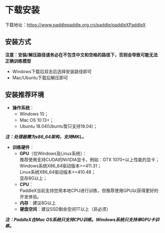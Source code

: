 # 下载安装

下载地址：https://www.paddlepaddle.org.cn/paddle/paddleXPaddleX 


## 安装方式

**注意：安装/解压路径请务必在不包含中文和空格的路径下，否则会导致可能无法正确训练模型**

- Windows下载后双击后选择安装路径即可
- Mac/Ubuntu下载后解压即可


## 安装推荐环境

* **操作系统**：
  * Windows 10；
  * Mac OS 10.13+；
  * Ubuntu 18.04(Ubuntu暂只支持18.04)；

***注：处理器需为x86_64架构，支持MKL。***

* **训练硬件**：  
  * **GPU**（仅Windows及Linux系统）：  
    推荐使用支持CUDA的NVIDIA显卡，例如：GTX 1070+以上性能的显卡；  
    Windows系统X86_64驱动版本>=411.31；  
    Linux系统X86_64驱动版本>=410.48；  
    显存8G以上；  
  * **CPU**：  
    PaddleX当前支持您用本地CPU进行训练，但推荐使用GPU以获得更好的开发体验。
  * **内存**：建议8G以上  
  * **硬盘空间**：建议SSD剩余空间1T以上（非必须）  

***注：PaddleX在Mac OS系统只支持CPU训练。Windows系统只支持单GPU卡训练。***